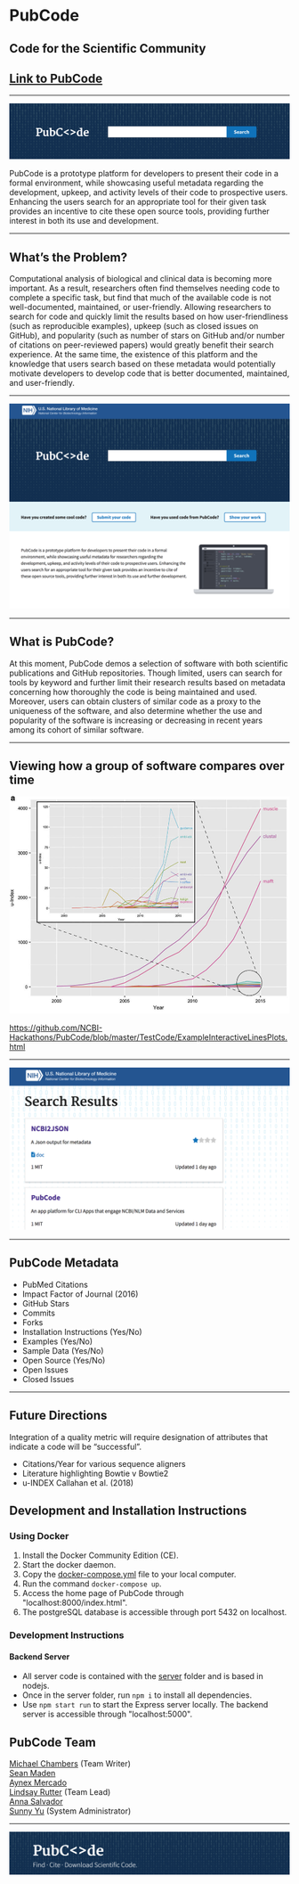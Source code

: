 # PubCode
## Code for the Scientific Community

## [Link to PubCode](site.link)
---  

[<img src="img/pubcode-search.png">](site.link)

PubCode is a prototype platform for developers to present their code in a formal environment, while showcasing useful metadata regarding the development, upkeep, and activity levels of their code to prospective users.  Enhancing the users search for an appropriate tool for their given task provides an incentive to cite these open source tools, providing further interest in both its use and development.  

---

## What’s the Problem?  
Computational analysis of biological and clinical data is becoming more important. As a result, researchers often find themselves needing code to complete a specific task, but find that much of the available code is not well-documented, maintained, or user-friendly. Allowing researchers to search for code and quickly limit the results based on how user-friendliness (such as reproducible examples), upkeep (such as closed issues on GitHub), and popularity (such as number of stars on GitHub and/or number of citations on peer-reviewed papers) would greatly benefit their search experience. At the same time, the existence of this platform and the knowledge that users search based on these metadata would potentially motivate developers to develop code that is better documented, maintained, and user-friendly.

---

[<img src="img/pubcode-home.png">](site.link)

---

## What is PubCode?
At this moment, PubCode demos a selection of software with both scientific publications and GitHub repositories.  Though limited, users can search for tools by keyword and further limit their research results based on metadata concerning how thoroughly the code is being maintained and used. Moreover, users can obtain clusters of similar code as a proxy to the uniqueness of the software, and also determine whether the use and popularity of the software is increasing or decreasing in recent years among its cohort of similar software.  

---

## Viewing how a group of software compares over time

[<img src="img/Figure2B-UIndex.jpg">](site.link)

https://github.com/NCBI-Hackathons/PubCode/blob/master/TestCode/ExampleInteractiveLinesPlots.html

---

[<img src="img/pubcode-results.png">](site.link)

---

## PubCode Metadata
- PubMed Citations
- Impact Factor of Journal (2016)
- GitHub Stars
- Commits
- Forks
- Installation Instructions (Yes/No)
- Examples (Yes/No)
- Sample Data (Yes/No)
- Open Source (Yes/No)
- Open Issues
- Closed Issues

---
## Future Directions
Integration of a quality metric will require designation of attributes that indicate a code will be “successful”.
- Citations/Year for various sequence aligners
- Literature highlighting Bowtie v Bowtie2
- u-INDEX Callahan et al. (2018)

## Development and Installation Instructions

### Using Docker
1. Install the Docker Community Edition (CE).
2. Start the docker daemon.
3. Copy the [docker-compose.yml](docker-compose.yml) file to your local computer.
4. Run the command `docker-compose up`.
5. Access the home page of PubCode through "localhost:8000/index.html".
6. The postgreSQL database is accessible through port 5432 on localhost.

### Development Instructions
#### Backend Server
- All server code is contained with the [server](server) folder and is based in nodejs.
- Once in the server folder, run `npm i` to install all dependencies.
- Use `npm start run` to start the Express server locally. The backend server is accessible through "localhost:5000".

## PubCode Team  
[Michael Chambers](https://github.com/greenkidneybean) (Team Writer)  
[Sean Maden](https://github.com/metamaden)  
[Aynex Mercado](https://github.com/aynexm)  
[Lindsay Rutter](https://github.com/lrutter) (Team Lead)  
[Anna Salvador](https://github.com/annacsalvador)  
[Sunny Yu](https://github.com/sunnielyu) (System Administrator)  

---

![banner](img/pubcode-banner.png)
